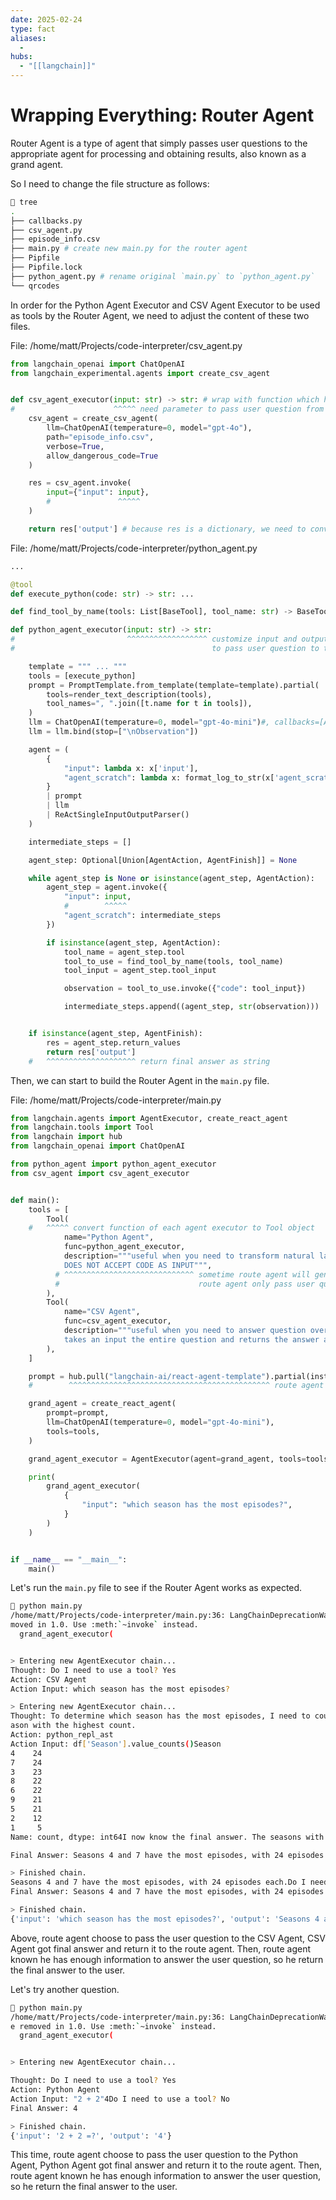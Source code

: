 ```yaml
---
date: 2025-02-24
type: fact
aliases:
  -
hubs:
  - "[[langchain]]"
---
```


# Wrapping Everything: Router Agent

Router Agent is a type of agent that simply passes user questions to the appropriate agent for processing and obtaining results, also known as a grand agent.

So I need to change the file structure as follows:

```sh
 tree
.
├── callbacks.py
├── csv_agent.py
├── episode_info.csv
├── main.py # create new main.py for the router agent
├── Pipfile
├── Pipfile.lock
├── python_agent.py # rename original `main.py` to `python_agent.py`
└── qrcodes
```

In order for the Python Agent Executor and CSV Agent Executor to be used as tools by the Router Agent, we need to adjust the content of these two files.


File: /home/matt/Projects/code-interpreter/csv_agent.py
```python
from langchain_openai import ChatOpenAI
from langchain_experimental.agents import create_csv_agent


def csv_agent_executor(input: str) -> str: # wrap with function which has simple input and output signature
#                      ^^^^^ need parameter to pass user question from router agent
    csv_agent = create_csv_agent(
        llm=ChatOpenAI(temperature=0, model="gpt-4o"),
        path="episode_info.csv",
        verbose=True,
        allow_dangerous_code=True
    )

    res = csv_agent.invoke(
        input={"input": input},
        #               ^^^^^
    )

    return res['output'] # because res is a dictionary, we need to conver it to string to fill the prompt after `observation:`
```

File: /home/matt/Projects/code-interpreter/python_agent.py
```python
...

@tool
def execute_python(code: str) -> str: ...

def find_tool_by_name(tools: List[BaseTool], tool_name: str) -> BaseTool: ...

def python_agent_executor(input: str) -> str:
#                         ^^^^^^^^^^^^^^^^^^ customize input and output signature, so it can be used by router agent
#                                            to pass user question to this agent

    template = """ ... """
    tools = [execute_python]
    prompt = PromptTemplate.from_template(template=template).partial(
        tools=render_text_description(tools),
        tool_names=", ".join([t.name for t in tools]),
    )
    llm = ChatOpenAI(temperature=0, model="gpt-4o-mini")#, callbacks=[AgentCallBackHandler()])
    llm = llm.bind(stop=["\nObservation"])

    agent = (
        {
            "input": lambda x: x['input'],
            "agent_scratch": lambda x: format_log_to_str(x['agent_scratch']),
        }
        | prompt
        | llm
        | ReActSingleInputOutputParser()
    )

    intermediate_steps = []

    agent_step: Optional[Union[AgentAction, AgentFinish]] = None

    while agent_step is None or isinstance(agent_step, AgentAction):
        agent_step = agent.invoke({
            "input": input,
            #        ^^^^^
            "agent_scratch": intermediate_steps
        })

        if isinstance(agent_step, AgentAction):
            tool_name = agent_step.tool
            tool_to_use = find_tool_by_name(tools, tool_name)
            tool_input = agent_step.tool_input

            observation = tool_to_use.invoke({"code": tool_input})

            intermediate_steps.append((agent_step, str(observation)))


    if isinstance(agent_step, AgentFinish):
        res = agent_step.return_values
        return res['output']
    #   ^^^^^^^^^^^^^^^^^^^^ return final answer as string
```


Then, we can start to build the Router Agent in the `main.py` file.

File: /home/matt/Projects/code-interpreter/main.py
```python
from langchain.agents import AgentExecutor, create_react_agent
from langchain.tools import Tool
from langchain import hub
from langchain_openai import ChatOpenAI

from python_agent import python_agent_executor
from csv_agent import csv_agent_executor


def main():
    tools = [
        Tool(
    #   ^^^^^ convert function of each agent executor to Tool object
            name="Python Agent",
            func=python_agent_executor,
            description="""useful when you need to transform natural language to python and execute the python code, returning the results of the code execution
            DOES NOT ACCEPT CODE AS INPUT""",
          # ^^^^^^^^^^^^^^^^^^^^^^^^^^^^^ sometime route agent will generate codes and pass it to python agent, but that's not what we want
          #                               route agent only pass user question to the appropriate agent
        ),
        Tool(
            name="CSV Agent",
            func=csv_agent_executor,
            description="""useful when you need to answer question over episode_info.csv file.
            takes an input the entire question and returns the answer after running pandas calculation"""
        ),
    ]

    prompt = hub.pull("langchain-ai/react-agent-template").partial(instructions="")
    #        ^^^^^^^^^^^^^^^^^^^^^^^^^^^^^^^^^^^^^^^^^^^^^ route agent also use ReAct agent prompt, so it's also ReAct agent

    grand_agent = create_react_agent(
        prompt=prompt,
        llm=ChatOpenAI(temperature=0, model="gpt-4o-mini"),
        tools=tools,
    )

    grand_agent_executor = AgentExecutor(agent=grand_agent, tools=tools, verbose=True)

    print(
        grand_agent_executor(
            {
                "input": "which season has the most episodes?",
            }
        )
    )


if __name__ == "__main__":
    main()
```


Let's run the `main.py` file to see if the Router Agent works as expected.

```sh
 python main.py
/home/matt/Projects/code-interpreter/main.py:36: LangChainDeprecationWarning: The method `Chain.__call__` was deprecated in langchain 0.1.0 and will b
moved in 1.0. Use :meth:`~invoke` instead.
  grand_agent_executor(


> Entering new AgentExecutor chain...
Thought: Do I need to use a tool? Yes
Action: CSV Agent
Action Input: which season has the most episodes?

> Entering new AgentExecutor chain...
Thought: To determine which season has the most episodes, I need to count the number of episodes for each season in the dataframe and then identify th
ason with the highest count.
Action: python_repl_ast
Action Input: df['Season'].value_counts()Season
4    24
7    24
3    23
8    22
6    22
9    21
5    21
2    12
1     5
Name: count, dtype: int64I now know the final answer. The seasons with the most episodes are Season 4 and Season 7, each having 24 episodes. 

Final Answer: Seasons 4 and 7 have the most episodes, with 24 episodes each.

> Finished chain.
Seasons 4 and 7 have the most episodes, with 24 episodes each.Do I need to use a tool? No
Final Answer: Seasons 4 and 7 have the most episodes, with 24 episodes each.

> Finished chain.
{'input': 'which season has the most episodes?', 'output': 'Seasons 4 and 7 have the most episodes, with 24 episodes each.'}
```

Above, route agent choose to pass the user question to the CSV Agent, CSV Agent got final answer and return it to the route agent. Then, route agent known he has enough information to answer the user question, so he return the final answer to the user.


Let's try another question.

```sh
 python main.py
/home/matt/Projects/code-interpreter/main.py:36: LangChainDeprecationWarning: The method `Chain.__call__` was deprecated in langchain 0.1.0 and will b
e removed in 1.0. Use :meth:`~invoke` instead.
  grand_agent_executor(


> Entering new AgentExecutor chain...

Thought: Do I need to use a tool? Yes
Action: Python Agent
Action Input: "2 + 2"4Do I need to use a tool? No
Final Answer: 4

> Finished chain.
{'input': '2 + 2 =?', 'output': '4'}
```

This time, route agent choose to pass the user question to the Python Agent, Python Agent got final answer and return it to the route agent. Then, route agent known he has enough information to answer the user question, so he return the final answer to the user.
